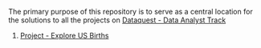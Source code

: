 The primary purpose of this repository is to serve as a central location for the solutions to all the projects on 
[Dataquest - Data Analyst Track](https://www.dataquest.io/path/data-analyst)

1. [Project - Explore US Births](https://github.com/sudeepnarkar/Dataquest/blob/master/Data%20Analyst%20Track/Guided%20Project%20-%20Explore%20US%20Births/ExploreUSBirths.ipynb)
